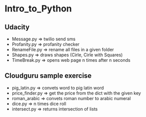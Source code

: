 # Intro_to_Python

## Udacity 
- Message.py => twilio send sms
- Profanity.py => profanity checker
- RenameFile.py => rename all files in a given folder
- Shapes.py => draws shapes (Cirle, Cirle with Squares)
- TimeBreak.py => opens web page n times after n seconds 

## Cloudguru sample exercise
- pig_latin.py => convets word to pig latin word 
- price_finder.py => get the price from the dict with the given key
- roman_arabic => convets roman number to arabic numeral 
- dice.py => n times dice roll
- intersect.py => returns intersection of lists
